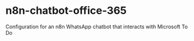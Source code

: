 # n8n-chatbot-office-365
Configuration for an n8n WhatsApp chatbot that interacts with Microsoft To Do

